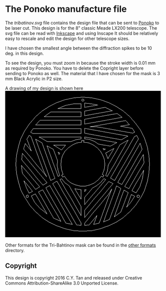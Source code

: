 # The Ponoko manufacture file

The _tribatinov.svg_ file contains the design file that can be sent to
[Ponoko](http://www.ponoko.com) to be laser cut. This design is for
the 8" classic Meade LX200 telescope. The svg file can be read with
[Inkscape](https://inkscape.org/en/) and using Inscape It should be
relatively easy to rescale and edit the design for other telescope sizes.

I have chosen the smallest angle between the diffraction spikes to be
10 deg. in this design.

To see the design, you must zoom in because the stroke width is 0.01
mm as required by Ponoko. You have to delete the Copright layer before
sending to Ponoko as well. The material that I have chosen for the mask is 3
mm Black Acrylic in P2 size.

A drawing of my design is shown here
![Tri-Bahtinov drawing](https://github.com/cytan299/tribahtinov/blob/master/pics/tribahtinov_dwg.png)

Other formats for the Tri-Bahtinov mask can be found in the
[other formats](https://github.com/cytan299/tribahtinov/blob/master/pics/other_formats) directory.

## Copyright

This design is copyright 2016 C.Y. Tan and released under Creative Commons
Attribution-ShareAlike 3.0 Unported License.
